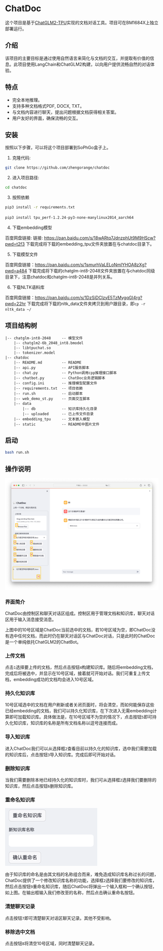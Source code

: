 # ChatDoc

这个项目是基于[ChatGLM2-TPU](https://github.com/sophgo/ChatGLM2-TPU)实现的文档对话工具。项目可在BM1684X上独立部署运行。


## 介绍
该项目的主要目标是通过使用自然语言来简化与文档的交互，并提取有价值的信息。此项目使用LangChain和ChatGLM2构建，以向用户提供流畅自然的对话体验。


## 特点

- 完全本地推理。
- 支持多种文档格式PDF, DOCX, TXT。
- 与文档内容进行聊天，提出问题根据文档获得相关答案。
- 用户友好的界面，确保流畅的交互。


## 安装

按照以下步骤，可以将这个项目部署到SoPhGo盒子上。

1. 克隆代码:
```bash
git clone https://github.com/zhengorange/chatdoc
```
2. 进入项目路径:
```bash
cd chatdoc
```
3. 按照依赖
```bash
pip3 install -r requirements.txt

pip3 install tpu_perf-1.2.24-py3-none-manylinux2014_aarch64
```

4. 下载embedding模型

百度网盘链接: 链接: https://pan.baidu.com/s/18wARtq7JdnzphUt9M9HScw?pwd=t2f3
下载完成将下载的embedding_tpu文件夹放置在与chatdoc目录下。


5. 下载模型文件

百度网盘链接：https://pan.baidu.com/s/1smurhVaLELoNmIYHOA8zXg?pwd=a484
下载完成将下载的chatglm-int8-2048文件夹放置在与chatdoc同级目录下，注意chatdoc和chatglm-int8-2048是并列关系。

6. 下载NLTK语料库

百度网盘链接：https://pan.baidu.com/s/1DzSiDClzyE5TzMygqGI4rg?pwd=22hr
下载完成将下载的nltk_data文件夹拷贝到用户跟目录，即`cp -r nltk_data ~/`

## 项目结构树
```
|-- chatglm-int8-2048     -- 模型文件
    |-- chatglm2-6b_2048_int8.bmodel
    |-- libtpuchat.so
    |-- tokenizer.model
|-- chatdoc
    |-- README.md         -- README
    |-- api.py            -- API服务脚本
    |-- chat.py           -- Python调用cpp推理接口脚本
    |-- chatbot.py        -- ChatDoc业务逻辑脚本
    |-- config.ini        -- 推理模型配置文件
    |-- requirements.txt  -- 项目依赖
    |-- run.sh            -- 启动脚本
    |-- web_demo_st.py    -- 页面交互脚本
    |-- data          
        |-- db            -- 知识库持久化目录
        |-- uploaded      -- 已上传文件目录
    |-- embedding_tpu     -- 文本嵌入模型
    |-- static            -- README中图片文件
```

## 启动
```bash
bash run.sh
```

## 操作说明

![Alt text](<./static/img1.png>)

### 界面简介
ChatDoc由控制区和聊天对话区组成。控制区用于管理文档和知识库，聊天对话区用于输入消息接受消息。

上图中的10号区域是ChatDoc当前选中的文档，若10号区域为空，即ChatDoc没有选中任何文档，而此时仍在聊天对话区与ChatDoc对话，只是此时的ChatDoc是一个单纯依托ChatGLM2的ChatBot。

### 上传文档
点击`1`选择要上传的文档，然后点击按钮`4`构建知识库。随后将embedding文档，完成后将被选中，并显示在10号区域，接着就可开始对话。我们可重复上传文档，embedding成功的文档均会进入10号区域。

### 持久化知识库
10号区域选中的文档在用户刷新或者关闭页面时，将会清空，而如何能保存这些已经embedding的文档，我们可以持久化知识库，在下次进入无需embedding计算即可加载知识库。具体做法是，在10号区域不为空的情况下，点击按钮`5`即可持久化知识库，知识库的名称是所有文档名称以逗号连接而成。

### 导入知识库

进入ChatDoc我们可以从选择框`2`查看目前以持久化的知识库，选中我们需要加载的知识库后，点击按钮`3`导入知识库。完成后即可开始对话。

### 删除知识库

当我们需要删除本地已经持久化的知识库时，我们可从选择框`2`选择我们要删除的知识库，然后点击按钮`6`删除知识库。

### 重命名知识库

![Alt text](<./static/img2.png>)

由于知识库的命名是由其文档的名称组合而来，难免造成知识库名称过长的问题，ChatDoc提供了一个修改知识库名称的功能，选择框`2`选择我们要修改的知识库，然后点击按钮`9`重命名知识库，随后ChatDoc将弹出一个输入框和一个确认按钮，如上图。在输出框输入我们修改至的名称，然后点击确认重命名按钮。

### 清楚聊天记录

点击按钮`7`即可清楚聊天对话区聊天记录。其他不受影响。

### 移除选中文档

点击按钮`8`将清空10号区域，同时清楚聊天记录。